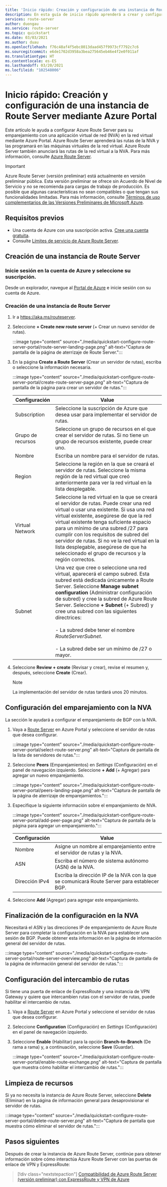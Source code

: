 ```yaml
---
title: 'Inicio rápido: Creación y configuración de una instancia de Route Server mediante Azure Portal'
description: En esta guía de inicio rápido aprenderá a crear y configurar una instancia de Route Server mediante Azure Portal.
services: route-server
author: duongau
ms.service: route-server
ms.topic: quickstart
ms.date: 03/03/2021
ms.author: duau
ms.openlocfilehash: f76c48af4f5ebc8013daad457f9973cf7792c7c6
ms.sourcegitcommit: e6de1702d3958a3bea275645eb46e4f2e0f011af
ms.translationtype: HT
ms.contentlocale: es-ES
ms.lasthandoff: 03/20/2021
ms.locfileid: "102548006"
---
```

# <a name="quickstart-create-and-configure-route-server-using-the-azure-portal"></a>Inicio rápido: Creación y configuración de una instancia de Route Server mediante Azure Portal

Este artículo le ayuda a configurar Azure Route Server para su emparejamiento con una aplicación virtual de red (NVA) en la red virtual mediante Azure Portal. Azure Route Server aprenderá las rutas de la NVA y las programará en las máquinas virtuales de la red virtual. Azure Route Server también anunciará las rutas de la red virtual a la NVA. Para más información, consulte [Azure Route Server](overview.md).

> [!IMPORTANT]
> Azure Route Server (versión preliminar) está actualmente en versión preliminar pública.
> Esta versión preliminar se ofrece sin Acuerdo de Nivel de Servicio y no se recomienda para cargas de trabajo de producción. Es posible que algunas características no sean compatibles o que tengan sus funcionalidades limitadas.
> Para más información, consulte [Términos de uso complementarios de las Versiones Preliminares de Microsoft Azure](https://azure.microsoft.com/support/legal/preview-supplemental-terms/).

## <a name="prerequisites"></a>Requisitos previos

* Una cuenta de Azure con una suscripción activa. [Cree una cuenta gratuita](https://azure.microsoft.com/free/?WT.mc_id=A261C142F).
* Consulte [Límites de servicio de Azure Route Server](route-server-faq.md#limitations).

## <a name="create-a-route-server"></a>Creación de una instancia de Route Server

### <a name="sign-in-to-your-azure-account-and-select-your-subscription"></a>Inicie sesión en la cuenta de Azure y seleccione su suscripción.

Desde un explorador, navegue al [Portal de Azure](https://portal.azure.com) e inicie sesión con su cuenta de Azure.

### <a name="create-a-route-server"></a>Creación de una instancia de Route Server

1. Ir a https://aka.ms/routeserver.

1. Seleccione **+ Create new route server** (+ Crear un nuevo servidor de rutas).

    :::image type="content" source="./media/quickstart-configure-route-server-portal/route-server-landing-page.png" alt-text="Captura de pantalla de la página de aterrizaje de Route Server."::: 

1. En la página **Create a Route Server** (Crear un servidor de rutas), escriba o seleccione la información necesaria.

    :::image type="content" source="./media/quickstart-configure-route-server-portal/create-route-server-page.png" alt-text="Captura de pantalla de la página para crear un servidor de rutas.":::     

    | Configuración | Value |
    |----------|-------|
    | Subscription | Seleccione la suscripción de Azure que desea usar para implementar el servidor de rutas. |
    | Grupo de recursos | Seleccione un grupo de recursos en el que crear el servidor de rutas. Si no tiene un grupo de recursos existente, puede crear uno. |
    | Nombre | Escriba un nombre para el servidor de rutas. |
    | Region | Seleccione la región en la que se creará el servidor de rutas. Seleccione la misma región de la red virtual que creó anteriormente para ver la red virtual en la lista desplegable. |
    | Virtual Network | Seleccione la red virtual en la que se creará el servidor de rutas. Puede crear una red virtual o usar una existente. Si usa una red virtual existente, asegúrese de que la red virtual existente tenga suficiente espacio para un mínimo de una subred /27 para cumplir con los requisitos de subred del servidor de rutas. Si no ve la red virtual en la lista desplegable, asegúrese de que ha seleccionado el grupo de recursos y la región correctos. |
    | Subnet | Una vez que cree o seleccione una red virtual, aparecerá el campo subred. Esta subred está dedicada únicamente a Route Server. Seleccione **Manage subnet configuration** (Administrar configuración de subred) y cree la subred de Azure Route Server. Seleccione **+ Subnet** (+ Subred) y cree una subred con las siguientes directrices:</br><br>- La subred debe tener el nombre *RouteServerSubnet*.</br><br>- La subred debe ser un mínimo de /27 o mayor.</br> |

1. Seleccione **Review + create** (Revisar y crear), revise el resumen y, después, seleccione **Create** (Crear). 

    > [!NOTE]
    > La implementación del servidor de rutas tardará unos 20 minutos.

## <a name="set-up-peering-with-nva"></a>Configuración del emparejamiento con la NVA

La sección le ayudará a configurar el emparejamiento de BGP con la NVA.

1. Vaya a [Route Server](https://aka.ms/routeserver) en Azure Portal y seleccione el servidor de rutas que desea configurar.

    :::image type="content" source="./media/quickstart-configure-route-server-portal/select-route-server.png" alt-text="Captura de pantalla de la lista de servidores de rutas."::: 

1. Seleccione **Peers** (Emparejamientos) en *Settings* (Configuración) en el panel de navegación izquierdo. Seleccione **+ Add** (+ Agregar) para agregar un nuevo emparejamiento.

    :::image type="content" source="./media/quickstart-configure-route-server-portal/peers-landing-page.png" alt-text="Captura de pantalla de la página de aterrizaje de emparejamientos."::: 

1. Especifique la siguiente información sobre el emparejamiento de NVA.

    :::image type="content" source="./media/quickstart-configure-route-server-portal/add-peer-page.png" alt-text="Captura de pantalla de la página para agregar un emparejamiento.":::

    | Configuración | Value |
    |----------|-------|
    | Nombre | Asigne un nombre al emparejamiento entre el servidor de rutas y la NVA. |
    | ASN |  Escriba el número de sistema autónomo (ASN) de la NVA. |
    | Dirección IPv4 | Escriba la dirección IP de la NVA con la que se comunicará Route Server para establecer BGP. |

1. Seleccione **Add** (Agregar) para agregar este emparejamiento.

## <a name="complete-the-configuration-on-the-nva"></a>Finalización de la configuración en la NVA

Necesitará el ASN y las direcciones IP de emparejamiento de Azure Route Server para completar la configuración en la NVA para establecer una sesión de BGP. Puede obtener esta información en la página de información general del servidor de rutas.

:::image type="content" source="./media/quickstart-configure-route-server-portal/route-server-overview.png" alt-text="Captura de pantalla de la página de información general del servidor de rutas.":::

## <a name="configure-route-exchange"></a>Configuración del intercambio de rutas

Si tiene una puerta de enlace de ExpressRoute y una instancia de VPN Gateway y quiere que intercambien rutas con el servidor de rutas, puede habilitar el intercambio de rutas.

1. Vaya a [Route Server](https://aka.ms/routeserver) en Azure Portal y seleccione el servidor de rutas que desea configurar.

1. Seleccione **Configuration** (Configuración) en *Settings* (Configuración) en el panel de navegación izquierdo.

1. Seleccione **Enable** (Habilitar) para la opción **Branch-to-Branch** (De rama a rama) y, a continuación, seleccione **Save** (Guardar).

    :::image type="content" source="./media/quickstart-configure-route-server-portal/enable-route-exchange.png" alt-text="Captura de pantalla que muestra cómo habilitar el intercambio de rutas.":::

## <a name="clean-up-resources"></a>Limpieza de recursos

Si ya no necesita la instancia de Azure Route Server, seleccione **Delete** (Eliminar) en la página de información general para desaprovisionar el servidor de rutas.

:::image type="content" source="./media/quickstart-configure-route-server-portal/delete-route-server.png" alt-text="Captura de pantalla que muestra cómo eliminar el servidor de rutas.":::

## <a name="next-steps"></a>Pasos siguientes

Después de crear la instancia de Azure Route Server, continúe para obtener información sobre cómo interactúa Azure Route Server con las puertas de enlace de VPN y ExpressRoute: 

> [!div class="nextstepaction"]
> [Compatibilidad de Azure Route Server (versión preliminar) con ExpressRoute y VPN de Azure](expressroute-vpn-support.md)
